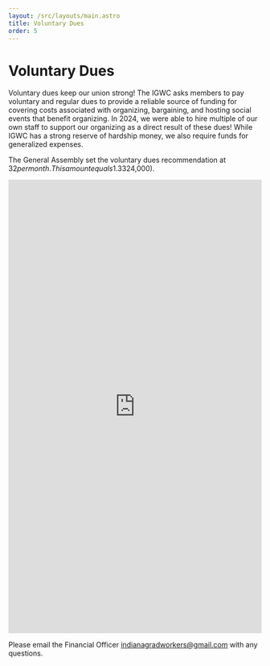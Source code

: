 ```yaml
---
layout: /src/layouts/main.astro
title: Voluntary Dues
order: 5
---
```


# Voluntary Dues


Voluntary dues keep our union strong! The IGWC asks members to pay voluntary and regular dues to provide a reliable source of funding for covering costs associated with organizing, bargaining, and hosting social events that benefit organizing. In 2024, we were able to hire multiple of our own staff to support our organizing as a direct result of these dues! While IGWC has a strong reserve of hardship money, we also require funds for generalized expenses.

The General Assembly set the voluntary dues recommendation at $32 per month. This amount equals 1.33% of our lowest paid SAA salary ($24,000).

<script src="https://donorbox.org/widget.js" paypalExpress="false"></script> <iframe src="https://donorbox.org/embed/igwc-ue-voluntary-dues-ii?" name="donorbox" allowpaymentrequest="allowpaymentrequest" seamless="seamless" frameborder="0" scrolling="no" height="900px" width="100%" style="max-width: 100%; min-width: 250px; max-height:none!important" allow="payment"></iframe>

Please email the Financial Officer [indianagradworkers@gmail.com](mailto:indianagradworkers@gmail.com) with any questions.
